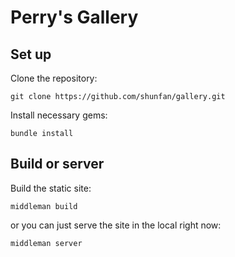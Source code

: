 # Perry's Gallery

## Set up

Clone the repository:

```
git clone https://github.com/shunfan/gallery.git
```

Install necessary gems:

```
bundle install
```

## Build or server

Build the static site:

```
middleman build
```

or you can just serve the site in the local right now:

```
middleman server
```
